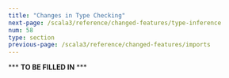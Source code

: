 ```yaml
---
title: "Changes in Type Checking"
next-page: /scala3/reference/changed-features/type-inference
num: 58
type: section
previous-page: /scala3/reference/changed-features/imports
---
```


<!-- THIS FILE HAS BEEN GENERATED BY SCALADOC PREPROCESSOR.
    The whole process of generation the docs can be found under this README: https://github.com/lampepfl/dotty/blob/master/docs/README.md
    The source file can be found here https://github.com/lampepfl/dotty/edit/master/docs/docs/reference/changed-features/type-checking.md
    NOTE THAT ANY CHANGES TO THIS FILE WILL BE OVERRIDEN BY PREPROCESSOR.
-->

*** **TO BE FILLED IN** ***
